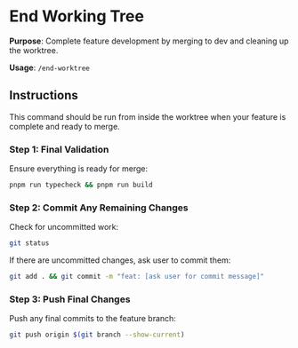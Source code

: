 # End Working Tree

**Purpose**: Complete feature development by merging to dev and cleaning up the worktree.

**Usage**: `/end-worktree`

## Instructions

This command should be run from inside the worktree when your feature is complete and ready to merge.

### Step 1: Final Validation
Ensure everything is ready for merge:
```bash
pnpm run typecheck && pnpm run build
```

### Step 2: Commit Any Remaining Changes
Check for uncommitted work:
```bash
git status
```

If there are uncommitted changes, ask user to commit them:
```bash
git add . && git commit -m "feat: [ask user for commit message]"
```

### Step 3: Push Final Changes
Push any final commits to the feature branch:
```bash
git push origin $(git branch --show-current)
```
